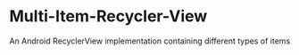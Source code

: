 # Multi-Item-Recycler-View
An Android RecyclerView implementation containing different types of items

